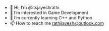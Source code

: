 - 👋 Hi, I’m @itsjayeshrathi
- 👀 I’m interested in Game Development
- 🌱 I’m currently learning C++ and Python
- 📫 How to reach me rathijayesh@outlook.com

<!---
itsjayeshrathi/itsjayeshrathi is a ✨ special ✨ repository because its `README.md` (this file) appears on your GitHub profile.
You can click the Preview link to take a look at your changes.
--->
